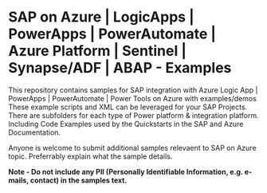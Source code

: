 # SAP on Azure | LogicApps | PowerApps | PowerAutomate | Azure Platform | Sentinel | Synapse/ADF | ABAP - Examples 
This repository contains samples for SAP integration with Azure Logic App | PowerApps | PowerAutomate | Power Tools on Azure with examples/demos
These example scripts and XML can be leveraged for your SAP Projects. There are subfolders for each type of Power platform & integration platform. 
Including Code Examples used by the Quickstarts in the SAP and Azure Documentation.

Anyone is welcome to submit additional samples relevaent to SAP on Azure topic. Preferrably explain what the sample details.

<B>Note - Do not include any PII (Personally Identifiable Information, e.g. e-mails, contact) in the samples text.</B>
